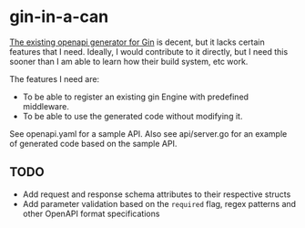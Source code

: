 # gin-in-a-can

[The existing openapi generator for Gin](https://openapi-generator.tech/docs/generators/go-gin-server)  is decent, but it lacks certain features that I need.
Ideally, I would contribute to it directly, but I need this sooner than I am able to learn how their build system, etc work.

The features I need are:
* To be able to register an existing gin Engine with predefined middleware.
* To be able to use the generated code without modifying it.

See openapi.yaml for a sample API.
Also see api/server.go for an example of generated code based on the sample API.

## TODO
* Add request and response schema attributes to their respective structs
* Add parameter validation based on the `required` flag, regex patterns and other OpenAPI format specifications
